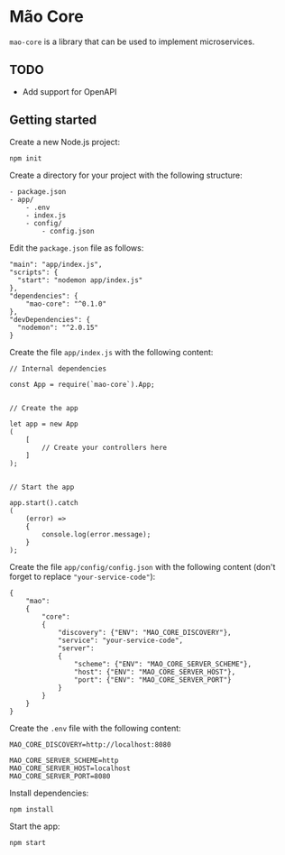 # Mão Core

`mao-core` is a library that can be used to implement microservices.


## TODO

- Add support for OpenAPI


## Getting started

Create a new Node.js project:

```
npm init
```

Create a directory for your project with the following structure:

```
- package.json
- app/
	- .env
	- index.js
	- config/
		- config.json
```

Edit the `package.json` file as follows:

```
"main": "app/index.js",
"scripts": {
  "start": "nodemon app/index.js"
},
"dependencies": {
	"mao-core": "^0.1.0"
},
"devDependencies": {
  "nodemon": "^2.0.15"
}
```

Create the file `app/index.js` with the following content:

```
// Internal dependencies

const App = require(`mao-core`).App;


// Create the app

let app = new App
(
	[
		// Create your controllers here
	]
);


// Start the app

app.start().catch
(
	(error) =>
	{
		console.log(error.message);
	}
);
```

Create the file `app/config/config.json` with the following content (don't forget to replace `"your-service-code"`):

```
{
	"mao":
	{
		"core":
		{
			"discovery": {"ENV": "MAO_CORE_DISCOVERY"},
			"service": "your-service-code",
			"server":
			{		
				"scheme": {"ENV": "MAO_CORE_SERVER_SCHEME"},
				"host": {"ENV": "MAO_CORE_SERVER_HOST"},
				"port": {"ENV": "MAO_CORE_SERVER_PORT"}
			}
		}
	}
}
```

Create the `.env` file with the following content:

```
MAO_CORE_DISCOVERY=http://localhost:8080

MAO_CORE_SERVER_SCHEME=http
MAO_CORE_SERVER_HOST=localhost
MAO_CORE_SERVER_PORT=8080
```

Install dependencies:

```
npm install
```

Start the app:

```
npm start
```
